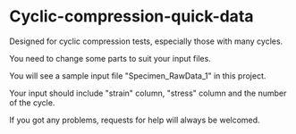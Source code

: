 # Cyclic-compression-quick-data

Designed for cyclic compression tests, especially those with many cycles.

You need to change some parts to suit your input files. 

You will see a sample input file "Specimen_RawData_1" in this project.

Your input should include "strain" column, "stress" column and the number of the cycle.

If you got any problems, requests for help will always be welcomed.
